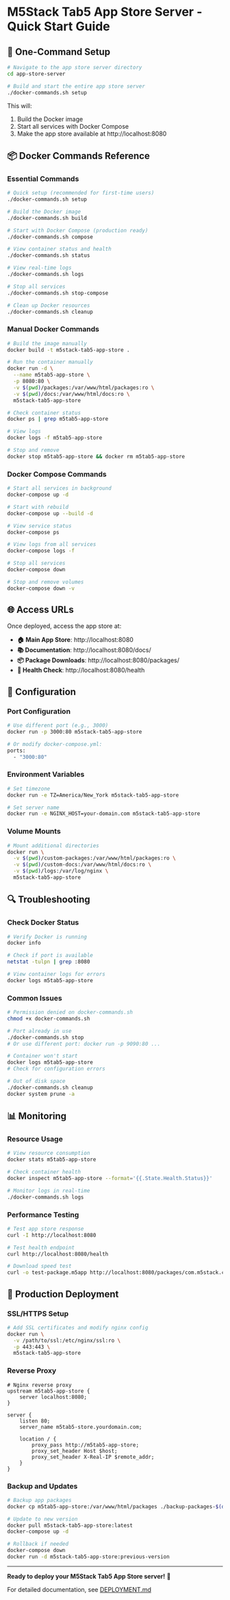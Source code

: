 # M5Stack Tab5 App Store Server - Quick Start Guide

## 🚀 One-Command Setup

```bash
# Navigate to the app store server directory
cd app-store-server

# Build and start the entire app store server
./docker-commands.sh setup
```

This will:
1. Build the Docker image
2. Start all services with Docker Compose
3. Make the app store available at http://localhost:8080

## 📦 Docker Commands Reference

### Essential Commands
```bash
# Quick setup (recommended for first-time users)
./docker-commands.sh setup

# Build the Docker image
./docker-commands.sh build

# Start with Docker Compose (production ready)
./docker-commands.sh compose

# View container status and health
./docker-commands.sh status

# View real-time logs
./docker-commands.sh logs

# Stop all services
./docker-commands.sh stop-compose

# Clean up Docker resources
./docker-commands.sh cleanup
```

### Manual Docker Commands
```bash
# Build the image manually
docker build -t m5stack-tab5-app-store .

# Run the container manually
docker run -d \
  --name m5tab5-app-store \
  -p 8080:80 \
  -v $(pwd)/packages:/var/www/html/packages:ro \
  -v $(pwd)/docs:/var/www/html/docs:ro \
  m5stack-tab5-app-store

# Check container status
docker ps | grep m5tab5-app-store

# View logs
docker logs -f m5tab5-app-store

# Stop and remove
docker stop m5tab5-app-store && docker rm m5tab5-app-store
```

### Docker Compose Commands
```bash
# Start all services in background
docker-compose up -d

# Start with rebuild
docker-compose up --build -d

# View service status
docker-compose ps

# View logs from all services
docker-compose logs -f

# Stop all services
docker-compose down

# Stop and remove volumes
docker-compose down -v
```

## 🌐 Access URLs

Once deployed, access the app store at:

- **🏠 Main App Store**: http://localhost:8080
- **📚 Documentation**: http://localhost:8080/docs/
- **📦 Package Downloads**: http://localhost:8080/packages/
- **🏥 Health Check**: http://localhost:8080/health

## 🔧 Configuration

### Port Configuration
```bash
# Use different port (e.g., 3000)
docker run -p 3000:80 m5stack-tab5-app-store

# Or modify docker-compose.yml:
ports:
  - "3000:80"
```

### Environment Variables
```bash
# Set timezone
docker run -e TZ=America/New_York m5stack-tab5-app-store

# Set server name
docker run -e NGINX_HOST=your-domain.com m5stack-tab5-app-store
```

### Volume Mounts
```bash
# Mount additional directories
docker run \
  -v $(pwd)/custom-packages:/var/www/html/packages:ro \
  -v $(pwd)/custom-docs:/var/www/html/docs:ro \
  -v $(pwd)/logs:/var/log/nginx \
  m5stack-tab5-app-store
```

## 🔍 Troubleshooting

### Check Docker Status
```bash
# Verify Docker is running
docker info

# Check if port is available
netstat -tulpn | grep :8080

# View container logs for errors
docker logs m5tab5-app-store
```

### Common Issues
```bash
# Permission denied on docker-commands.sh
chmod +x docker-commands.sh

# Port already in use
./docker-commands.sh stop
# Or use different port: docker run -p 9090:80 ...

# Container won't start
docker logs m5tab5-app-store
# Check for configuration errors

# Out of disk space
./docker-commands.sh cleanup
docker system prune -a
```

## 📊 Monitoring

### Resource Usage
```bash
# View resource consumption
docker stats m5tab5-app-store

# Check container health
docker inspect m5tab5-app-store --format='{{.State.Health.Status}}'

# Monitor logs in real-time
./docker-commands.sh logs
```

### Performance Testing
```bash
# Test app store response
curl -I http://localhost:8080

# Test health endpoint
curl http://localhost:8080/health

# Download speed test
curl -o test-package.m5app http://localhost:8080/packages/com.m5stack.contacts-v1.0.0.m5app
```

## 🚀 Production Deployment

### SSL/HTTPS Setup
```bash
# Add SSL certificates and modify nginx config
docker run \
  -v /path/to/ssl:/etc/nginx/ssl:ro \
  -p 443:443 \
  m5stack-tab5-app-store
```

### Reverse Proxy
```nginx
# Nginx reverse proxy
upstream m5tab5-app-store {
    server localhost:8080;
}

server {
    listen 80;
    server_name m5tab5-store.yourdomain.com;
    
    location / {
        proxy_pass http://m5tab5-app-store;
        proxy_set_header Host $host;
        proxy_set_header X-Real-IP $remote_addr;
    }
}
```

### Backup and Updates
```bash
# Backup app packages
docker cp m5tab5-app-store:/var/www/html/packages ./backup-packages-$(date +%Y%m%d)

# Update to new version
docker pull m5stack-tab5-app-store:latest
docker-compose up -d

# Rollback if needed
docker-compose down
docker run -d m5stack-tab5-app-store:previous-version
```

---

**Ready to deploy your M5Stack Tab5 App Store server!** 🎉

For detailed documentation, see [DEPLOYMENT.md](DEPLOYMENT.md)
